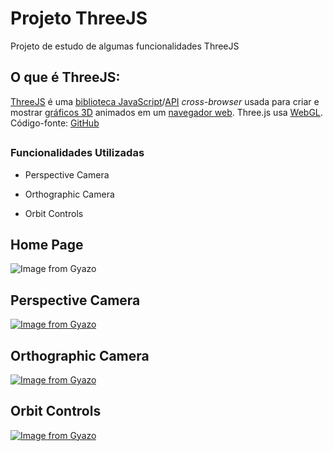 # Projeto ThreeJS
 Projeto de estudo de algumas funcionalidades ThreeJS

 ## O que é ThreeJS:
 [ThreeJS](https://threejs.org/) é uma [biblioteca JavaScript](https://pt.wikipedia.org/w/index.php?title=Biblioteca_JavaScript&action=edit&redlink=1)/[API](https://pt.wikipedia.org/wiki/Interface_de_programação_de_aplicações) *cross-browser* usada para criar e mostrar [gráficos 3D](https://pt.wikipedia.org/wiki/3D_(computação_gráfica)) animados em um [navegador web](https://pt.wikipedia.org/wiki/Navegador_web). Three.js usa [WebGL](https://pt.wikipedia.org/wiki/WebGL). Código-fonte: [GitHub](https://github.com/mrdoob/three.js/)

 ## 

### Funcionalidades Utilizadas

* Perspective Camera

* Orthographic Camera

* Orbit Controls

  

## Home Page
![Image from Gyazo](https://i.gyazo.com/4d2d8cecdd3c9650fdeaf9a6f6d709d1.gif)
## Perspective Camera


[![Image from Gyazo](https://i.gyazo.com/bc71a3feef7e7a866153fb382cf16861.gif)](https://gyazo.com/bc71a3feef7e7a866153fb382cf16861)

## Orthographic Camera


[![Image from Gyazo](https://i.gyazo.com/3fdfb020487c86d46c363534c3f42db3.gif)](https://gyazo.com/3fdfb020487c86d46c363534c3f42db3)

## Orbit Controls


[![Image from Gyazo](https://i.gyazo.com/139680489e10350daa90665a01319341.gif)](https://gyazo.com/139680489e10350daa90665a01319341)
